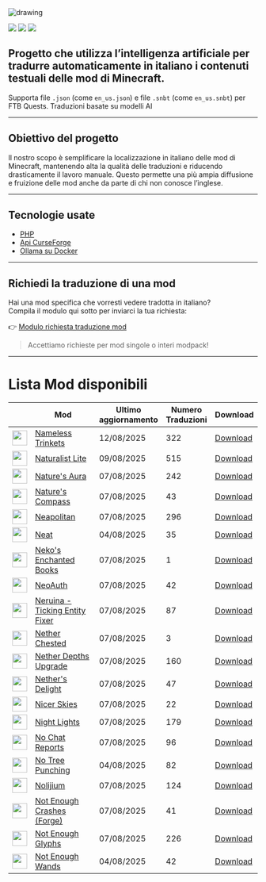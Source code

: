 <img src="https://cdn.worldvectorlogo.com/logos/minecraft.svg" alt="drawing" />

![](https://img.shields.io/badge/Ultimo%20Aggiornamento-27%2F08%2F2025-blue)
![](https://img.shields.io/badge/Mod%20tradotte-1528-green)
![](https://img.shields.io/badge/Quest%20tradotte-3-green)

## Progetto che utilizza l’intelligenza artificiale per **tradurre automaticamente in italiano** i contenuti testuali delle mod di Minecraft.
Supporta file `.json` (come `en_us.json`) e file `.snbt` (come `en_us.snbt`) per FTB Quests.
Traduzioni basate su modelli AI

---

## Obiettivo del progetto

Il nostro scopo è semplificare la localizzazione in italiano delle mod di Minecraft, mantenendo alta la qualità delle traduzioni e riducendo drasticamente il lavoro manuale. Questo permette una più ampia diffusione e fruizione delle mod anche da parte di chi non conosce l’inglese.

---

## Tecnologie usate

- [PHP](https://www.php.net/)
- [Api CurseForge](https://curseforge.com/)
- [Ollama su Docker](https://hub.docker.com/r/ollama/ollama)

---

## Richiedi la traduzione di una mod

Hai una mod specifica che vorresti vedere tradotta in italiano?  
Compila il modulo qui sotto per inviarci la tua richiesta:

👉 [Modulo richiesta traduzione mod](https://forms.gle/3SsGruLzzU6gDovv8)

> Accettiamo richieste per mod singole o interi modpack!

---
# Lista Mod disponibili

|  |Mod | Ultimo<br/>aggiornamento | Numero<br/>Traduzioni |Download |
| ---- | ---- | ---- | ---- | ---- |
| <img src="https://media.forgecdn.net/avatars/1180/32/638753189498704993.png" loading="lazy" decoding="async" width="30" /> | [Nameless Trinkets](https://www.curseforge.com/minecraft/mc-mods/nameless-trinkets "Web Site")  | 12/08/2025 | 322 | [Download ](https://download-directory.github.io/?url=https%3A%2F%2Fgithub.com%2Ffrancescoparadisi14%2FMinecraftModItaTranslate%2Ftree%2Fmain%2Ftraduzioni%2Fassets%2Fnameless_trinkets "Download") |
| <img src="https://media.forgecdn.net/avatars/1198/547/638774805203022090.png" loading="lazy" decoding="async" width="30" /> | [Naturalist Lite](https://www.curseforge.com/minecraft/mc-mods/naturalist "Web Site")  | 09/08/2025 | 515 | [Download ](https://download-directory.github.io/?url=https%3A%2F%2Fgithub.com%2Ffrancescoparadisi14%2FMinecraftModItaTranslate%2Ftree%2Fmain%2Ftraduzioni%2Fassets%2Fnaturalist "Download") |
| <img src="https://media.forgecdn.net/avatars/177/702/636773126126869342.png" loading="lazy" decoding="async" width="30" /> | [Nature's Aura](https://www.curseforge.com/minecraft/mc-mods/natures-aura "Web Site")  | 07/08/2025 | 242 | [Download ](https://download-directory.github.io/?url=https%3A%2F%2Fgithub.com%2Ffrancescoparadisi14%2FMinecraftModItaTranslate%2Ftree%2Fmain%2Ftraduzioni%2Fassets%2Fnaturesaura "Download") |
| <img src="https://media.forgecdn.net/avatars/54/102/636131217371752080.png" loading="lazy" decoding="async" width="30" /> | [Nature's Compass](https://www.curseforge.com/minecraft/mc-mods/natures-compass "Web Site")  | 07/08/2025 | 43 | [Download ](https://download-directory.github.io/?url=https%3A%2F%2Fgithub.com%2Ffrancescoparadisi14%2FMinecraftModItaTranslate%2Ftree%2Fmain%2Ftraduzioni%2Fassets%2Fnaturescompass "Download") |
| <img src="https://media.forgecdn.net/avatars/582/836/637949117827439416.png" loading="lazy" decoding="async" width="30" /> | [Neapolitan](https://www.curseforge.com/minecraft/mc-mods/neapolitan "Web Site")  | 07/08/2025 | 296 | [Download ](https://download-directory.github.io/?url=https%3A%2F%2Fgithub.com%2Ffrancescoparadisi14%2FMinecraftModItaTranslate%2Ftree%2Fmain%2Ftraduzioni%2Fassets%2Fneapolitan "Download") |
| <img src="https://media.forgecdn.net/avatars/588/684/637958998850280257.png" loading="lazy" decoding="async" width="30" /> | [Neat](https://www.curseforge.com/minecraft/mc-mods/neat "Web Site")  | 04/08/2025 | 35 | [Download ](https://download-directory.github.io/?url=https%3A%2F%2Fgithub.com%2Ffrancescoparadisi14%2FMinecraftModItaTranslate%2Ftree%2Fmain%2Ftraduzioni%2Fassets%2Fneat "Download") |
| <img src="https://media.forgecdn.net/avatars/344/39/637489917017851479.png" loading="lazy" decoding="async" width="30" /> | [Neko's Enchanted Books](https://www.curseforge.com/minecraft/mc-mods/nekos-enchanted-books "Web Site")  | 07/08/2025 | 1 | [Download ](https://download-directory.github.io/?url=https%3A%2F%2Fgithub.com%2Ffrancescoparadisi14%2FMinecraftModItaTranslate%2Ftree%2Fmain%2Ftraduzioni%2Fassets%2Fnebs "Download") |
| <img src="https://media.forgecdn.net/avatars/1117/919/638673030056182322.png" loading="lazy" decoding="async" width="30" /> | [NeoAuth](https://www.curseforge.com/minecraft/mc-mods/neoauth "Web Site")  | 07/08/2025 | 42 | [Download ](https://download-directory.github.io/?url=https%3A%2F%2Fgithub.com%2Ffrancescoparadisi14%2FMinecraftModItaTranslate%2Ftree%2Fmain%2Ftraduzioni%2Fassets%2Fneo_auth "Download") |
| <img src="https://media.forgecdn.net/avatars/857/489/638262012283205727.png" loading="lazy" decoding="async" width="30" /> | [Neruina - Ticking Entity Fixer](https://www.curseforge.com/minecraft/mc-mods/neruina "Web Site")  | 07/08/2025 | 87 | [Download ](https://download-directory.github.io/?url=https%3A%2F%2Fgithub.com%2Ffrancescoparadisi14%2FMinecraftModItaTranslate%2Ftree%2Fmain%2Ftraduzioni%2Fassets%2Fneruina "Download") |
| <img src="https://media.forgecdn.net/avatars/813/504/638188024058800381.png" loading="lazy" decoding="async" width="30" /> | [Nether Chested](https://www.curseforge.com/minecraft/mc-mods/nether-chested "Web Site")  | 07/08/2025 | 3 | [Download ](https://download-directory.github.io/?url=https%3A%2F%2Fgithub.com%2Ffrancescoparadisi14%2FMinecraftModItaTranslate%2Ftree%2Fmain%2Ftraduzioni%2Fassets%2Fnetherchested "Download") |
| <img src="https://media.forgecdn.net/avatars/601/587/637980902042468793.png" loading="lazy" decoding="async" width="30" /> | [Nether Depths Upgrade](https://www.curseforge.com/minecraft/mc-mods/nether-depths-upgrade "Web Site")  | 07/08/2025 | 160 | [Download ](https://download-directory.github.io/?url=https%3A%2F%2Fgithub.com%2Ffrancescoparadisi14%2FMinecraftModItaTranslate%2Ftree%2Fmain%2Ftraduzioni%2Fassets%2Fnetherdepthsupgrade "Download") |
| <img src="https://media.forgecdn.net/avatars/397/613/637598857629083481.png" loading="lazy" decoding="async" width="30" /> | [Nether's Delight](https://www.curseforge.com/minecraft/mc-mods/nethers-delight "Web Site")  | 07/08/2025 | 47 | [Download ](https://download-directory.github.io/?url=https%3A%2F%2Fgithub.com%2Ffrancescoparadisi14%2FMinecraftModItaTranslate%2Ftree%2Fmain%2Ftraduzioni%2Fassets%2Fnethersdelight "Download") |
| <img src="https://media.forgecdn.net/avatars/675/668/638065831882596876.png" loading="lazy" decoding="async" width="30" /> | [Nicer Skies](https://www.curseforge.com/minecraft/mc-mods/nicer-skies "Web Site")  | 07/08/2025 | 22 | [Download ](https://download-directory.github.io/?url=https%3A%2F%2Fgithub.com%2Ffrancescoparadisi14%2FMinecraftModItaTranslate%2Ftree%2Fmain%2Ftraduzioni%2Fassets%2Fnicer_skies "Download") |
| <img src="https://media.forgecdn.net/avatars/610/316/637992173745624440.png" loading="lazy" decoding="async" width="30" /> | [Night Lights](https://www.curseforge.com/minecraft/mc-mods/nightlights "Web Site")  | 07/08/2025 | 179 | [Download ](https://download-directory.github.io/?url=https%3A%2F%2Fgithub.com%2Ffrancescoparadisi14%2FMinecraftModItaTranslate%2Ftree%2Fmain%2Ftraduzioni%2Fassets%2Fnightlights "Download") |
| <img src="https://media.forgecdn.net/avatars/560/68/637910636688514454.png" loading="lazy" decoding="async" width="30" /> | [No Chat Reports](https://www.curseforge.com/minecraft/mc-mods/no-chat-reports "Web Site")  | 07/08/2025 | 96 | [Download ](https://download-directory.github.io/?url=https%3A%2F%2Fgithub.com%2Ffrancescoparadisi14%2FMinecraftModItaTranslate%2Ftree%2Fmain%2Ftraduzioni%2Fassets%2Fnochatreports "Download") |
| <img src="https://media.forgecdn.net/avatars/152/241/636610005089935450.png" loading="lazy" decoding="async" width="30" /> | [No Tree Punching](https://www.curseforge.com/minecraft/mc-mods/no-tree-punching "Web Site")  | 04/08/2025 | 82 | [Download ](https://download-directory.github.io/?url=https%3A%2F%2Fgithub.com%2Ffrancescoparadisi14%2FMinecraftModItaTranslate%2Ftree%2Fmain%2Ftraduzioni%2Fassets%2Fnotreepunching "Download") |
| <img src="https://media.forgecdn.net/avatars/1037/727/638562616562237176.png" loading="lazy" decoding="async" width="30" /> | [Nolijium](https://www.curseforge.com/minecraft/mc-mods/nolijium "Web Site")  | 07/08/2025 | 124 | [Download ](https://download-directory.github.io/?url=https%3A%2F%2Fgithub.com%2Ffrancescoparadisi14%2FMinecraftModItaTranslate%2Ftree%2Fmain%2Ftraduzioni%2Fassets%2Fnolijium "Download") |
| <img src="https://media.forgecdn.net/avatars/678/787/638068249639913693.png" loading="lazy" decoding="async" width="30" /> | [Not Enough Crashes (Forge)](https://www.curseforge.com/minecraft/mc-mods/not-enough-crashes-forge "Web Site")  | 07/08/2025 | 41 | [Download ](https://download-directory.github.io/?url=https%3A%2F%2Fgithub.com%2Ffrancescoparadisi14%2FMinecraftModItaTranslate%2Ftree%2Fmain%2Ftraduzioni%2Fassets%2Fnotenoughcrashes "Download") |
| <img src="https://media.forgecdn.net/avatars/1320/307/638858489634548083.png" loading="lazy" decoding="async" width="30" /> | [Not Enough Glyphs](https://www.curseforge.com/minecraft/mc-mods/not-enough-glyphs "Web Site")  | 07/08/2025 | 226 | [Download ](https://download-directory.github.io/?url=https%3A%2F%2Fgithub.com%2Ffrancescoparadisi14%2FMinecraftModItaTranslate%2Ftree%2Fmain%2Ftraduzioni%2Fassets%2Fnot_enough_glyphs "Download") |
| <img src="https://media.forgecdn.net/avatars/24/998/635766264574784801.png" loading="lazy" decoding="async" width="30" /> | [Not Enough Wands](https://www.curseforge.com/minecraft/mc-mods/not-enough-wands "Web Site")  | 04/08/2025 | 42 | [Download ](https://download-directory.github.io/?url=https%3A%2F%2Fgithub.com%2Ffrancescoparadisi14%2FMinecraftModItaTranslate%2Ftree%2Fmain%2Ftraduzioni%2Fassets%2Fnotenoughwands "Download") |